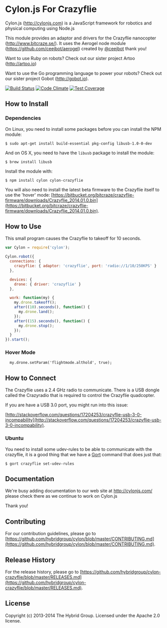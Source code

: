 # Cylon.js For Crazyflie

Cylon.js (http://cylonjs.com) is a JavaScript framework for robotics and physical computing using Node.js

This module provides an adaptor and drivers for the Crazyflie nanocopter (http://www.bitcraze.se/). It uses the Aerogel node module (https://github.com/ceejbot/aerogel) created by [@ceejbot](https://github.com/ceejbot) thank you!

Want to use Ruby on robots? Check out our sister project Artoo (http://artoo.io)

Want to use the Go programming language to power your robots? Check out our sister project Gobot (http://gobot.io).

[![Build Status](https://secure.travis-ci.org/hybridgroup/cylon-crazyflie.png?branch=master)](http://travis-ci.org/hybridgroup/cylon-crazyflie) [![Code Climate](https://codeclimate.com/github/hybridgroup/cylon-crazyflie/badges/gpa.svg)](https://codeclimate.com/github/hybridgroup/cylon-crazyflie) [![Test Coverage](https://codeclimate.com/github/hybridgroup/cylon-crazyflie/badges/coverage.svg)](https://codeclimate.com/github/hybridgroup/cylon-crazyflie)

## How to Install

### Dependencies

On Linux, you need to install some packages before you can install the NPM module:

    $ sudo apt-get install build-essential pkg-config libusb-1.0-0-dev

And on OS X, you need to have the `libusb` package to install the module:

    $ brew install libusb

Install the module with:

    $ npm install cylon cylon-crazyflie

You will also need to install the latest beta firmware to the Crazyflie itself to use the 'hover' mode:
[https://bitbucket.org/bitcraze/crazyflie-firmware/downloads/Crazyflie_2014.01.0.bin](https://bitbucket.org/bitcraze/crazyflie-firmware/downloads/Crazyflie_2014.01.0.bin).

## How to Use

This small program causes the Crazyflie to takeoff for 10 seconds.

```javascript
var Cylon = require('cylon');

Cylon.robot({
  connections: {
    crazyflie: { adaptor: 'crazyflie', port: 'radio://1/10/250KPS' }
  },

  devices: {
    drone: { driver: 'crazyflie' }
  },

  work: function(my) {
    my.drone.takeoff();
    after((10).seconds(), function() {
      my.drone.land();
    });
    after((15).seconds(), function() {
      my.drone.stop();
    });
  }
}).start();
```

### Hover Mode

```
  my.drone.setParam('flightmode.althold', true);
```

## How to Connect

The Crazyflie uses a 2.4 GHz radio to communicate.
There is a USB dongle called the Crazyradio that is required to control the Crazyflie quadcopter.

If you are have a USB 3.0 port, you might run into this issue:

[http://stackoverflow.com/questions/17204253/crazyflie-usb-3-0-incompability](http://stackoverflow.com/questions/17204253/crazyflie-usb-3-0-incompability).

### Ubuntu

You need to install some udev-rules to be able to communicate with the crazyflie, it is a good thing that we have a [Gort](http://gort.io) command that does just that:

    $ gort crazyflie set-udev-rules

## Documentation

We're busy adding documentation to our web site at http://cylonjs.com/ please check there as we continue to work on Cylon.js

Thank you!

## Contributing

For our contribution guidelines, please go to [https://github.com/hybridgroup/cylon/blob/master/CONTRIBUTING.md](https://github.com/hybridgroup/cylon/blob/master/CONTRIBUTING.md).

## Release History

For the release history, please go to [https://github.com/hybridgroup/cylon-crazyflie/blob/master/RELEASES.md](https://github.com/hybridgroup/cylon-crazyflie/blob/master/RELEASES.md).

## License
Copyright (c) 2013-2014 The Hybrid Group. Licensed under the Apache 2.0 license.
